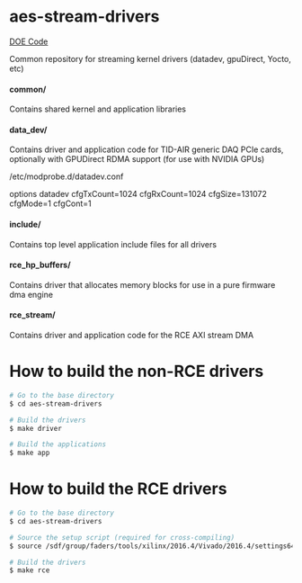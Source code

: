 # aes-stream-drivers

[DOE Code](https://www.osti.gov/doecode/biblio/8043)

Common repository for streaming kernel drivers (datadev, gpuDirect, Yocto, etc)

<!--- ########################################################################################### -->

#### common/

Contains shared kernel and application libraries

#### data_dev/

Contains driver and application code for TID-AIR generic DAQ PCIe cards, optionally with GPUDirect RDMA support (for use with NVIDIA GPUs)

/etc/modprobe.d/datadev.conf

options datadev cfgTxCount=1024 cfgRxCount=1024 cfgSize=131072 cfgMode=1 cfgCont=1

#### include/

Contains top level application include files for all drivers

#### rce_hp_buffers/

Contains driver that allocates memory blocks for use in a pure firmware dma engine

#### rce_stream/

Contains driver and application code for the RCE AXI stream DMA

<!--- ########################################################################################### -->

# How to build the non-RCE drivers

```bash
# Go to the base directory
$ cd aes-stream-drivers

# Build the drivers
$ make driver

# Build the applications
$ make app
```

<!--- ########################################################################################### -->

# How to build the RCE drivers

```bash
# Go to the base directory
$ cd aes-stream-drivers

# Source the setup script (required for cross-compiling)
$ source /sdf/group/faders/tools/xilinx/2016.4/Vivado/2016.4/settings64.sh

# Build the drivers
$ make rce
```

<!--- ########################################################################################### -->
